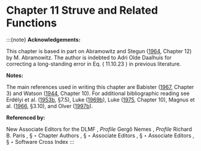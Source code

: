 # Chapter 11 Struve and Related Functions

:::{note}
**Acknowledgements:**

This chapter is based in part on Abramowitz and Stegun ([1964](./bib/index.html#bib24 "Handbook of Mathematical Functions with Formulas, Graphs, and Mathematical Tables"), Chapter 12) by M. Abramowitz. The author is indebted to Adri Olde Daalhuis for correcting a long-standing error in Eq. ( 11.10.23 ) in previous literature.

**Notes:**

The main references used in writing this chapter are Babister ([1967](./bib/B.html#bib166 "Transcendental Functions Satisfying Nonhomogeneous Linear Differential Equations"), Chapter 3) and Watson ([1944](./bib/W.html#bib2380 "A Treatise on the Theory of Bessel Functions"), Chapter 10). For additional bibliographic reading see Erdélyi et al. ([1953b](./bib/E.html#bib752 "Higher Transcendental Functions. Vol. II"), §7.5), Luke ([1969b](./bib/L.html#bib1496 "The Special Functions and their Approximations. Vol. 2")), Luke ([1975](./bib/L.html#bib1501 "Mathematical Functions and their Approximations"), Chapter 10), Magnus et al. ([1966](./bib/M.html#bib1534 "Formulas and Theorems for the Special Functions of Mathematical Physics"), §3.10), and Olver ([1997b](./bib/O.html#bib1809 "Asymptotics and Special Functions")).

**Referenced by:**

New Associate Editors for the DLMF , *Profile* Gergő Nemes , *Profile* Richard B. Paris , § ‣ Chapter Authors , § ‣ Associate Editors , § ‣ Associate Editors , § ‣ Software Cross Index
:::
